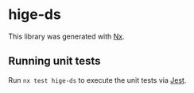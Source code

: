 # hige-ds

This library was generated with [Nx](https://nx.dev).

## Running unit tests

Run `nx test hige-ds` to execute the unit tests via [Jest](https://jestjs.io).
